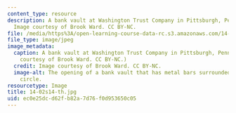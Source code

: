 ```yaml
---
content_type: resource
description: A bank vault at Washington Trust Company in Pittsburgh, Pennsylvania.
  Image courtesy of Brook Ward. CC BY-NC.
file: /media/https%3A/open-learning-course-data-rc.s3.amazonaws.com/14-02-principles-of-macroeconomics-spring-2014/ec0e25dcd62fb82a7d76f0d953650c05_14-02s14-th.jpg
file_type: image/jpeg
image_metadata:
  caption: A bank vault at Washington Trust Company in Pittsburgh, Pennsylvania. (Image
    courtesy of Brook Ward. CC BY-NC.)
  credit: Image courtesy of Brook Ward. CC BY-NC.
  image-alt: The opening of a bank vault that has metal bars surrounded by a metal
    circle.
resourcetype: Image
title: 14-02s14-th.jpg
uid: ec0e25dc-d62f-b82a-7d76-f0d953650c05
---
```

